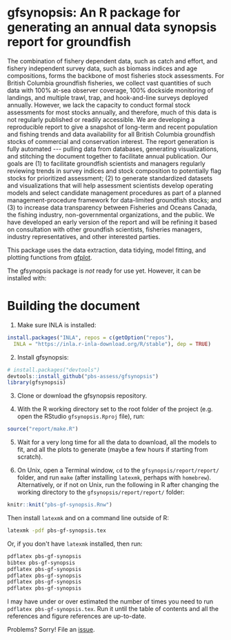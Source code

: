 # gfsynopsis: An R package for generating an annual data synopsis report for groundfish

The combination of fishery dependent data, such as catch and effort, and fishery independent survey data, such as biomass indices and age compositions, forms the backbone of most fisheries stock assessments. For British Columbia groundfish fisheries, we collect vast quantities of such data with 100% at-sea observer coverage, 100% dockside monitoring of landings, and multiple trawl, trap, and hook-and-line surveys deployed annually. However, we lack the capacity to conduct formal stock assessments for most stocks annually, and therefore, much of this data is not regularly published or readily accessible. We are developing a reproducible report to give a snapshot of long-term and recent population and fishing trends and data availability for all British Columbia groundfish stocks of commercial and conservation interest. The report generation is fully automated --- pulling data from databases, generating visualizations, and stitching the document together to facilitate annual publication. Our goals are (1) to facilitate groundfish scientists and managers regularly reviewing trends in survey indices and stock composition to potentially flag stocks for prioritized assessment; (2) to generate standardized datasets and visualizations that will help assessment scientists develop operating models and select candidate management procedures as part of a planned management-procedure framework for data-limited groundfish stocks; and (3) to increase data transparency between Fisheries and Oceans Canada, the fishing industry, non-governmental organizations, and the public. We have developed an early version of the report and will be refining it based on consultation with other groundfish scientists, fisheries managers, industry representatives, and other interested parties.

This package uses the data extraction, data tidying, model fitting, and plotting functions from [gfplot](https://github.com/pbs-assess/gfplot).

The gfsynopsis package is *not* ready for use yet. However, it can be installed with:

# Building the document

1. Make sure INLA is installed:

```r
install.packages("INLA", repos = c(getOption("repos"), 
  INLA = "https://inla.r-inla-download.org/R/stable"), dep = TRUE)
```

2. Install gfsynopsis:

```r
# install.packages("devtools")
devtools::install_github("pbs-assess/gfsynopsis")
library(gfsynopsis)
```


3. Clone or download the gfsynopsis repository.

4. With the R working directory set to the root folder of the project (e.g. open the RStudio `gfsynopsis.Rproj` file), run:

```r
source("report/make.R")
```

5. Wait for a very long time for all the data to download, all the models to fit, and all the plots to generate (maybe a few hours if starting from scratch).

6. On Unix, open a Terminal window, `cd` to the `gfsynopsis/report/report/` folder, and run `make` (after installing `latexmk`, perhaps with `homebrew`). Alternatively, or if not on Unix, run the following in R after changing the working directory to the `gfsynopsis/report/report/` folder:

```r
knitr::knit("pbs-gf-synopsis.Rnw")
```

Then install `latexmk` and on a command line outside of R:

```sh
latexmk -pdf pbs-gf-synopsis.tex
```

Or, if you don't have `latexmk` installed, then run:

```sh
pdflatex pbs-gf-synopsis
bibtex pbs-gf-synopsis
pdflatex pbs-gf-synopsis
pdflatex pbs-gf-synopsis
pdflatex pbs-gf-synopsis
pdflatex pbs-gf-synopsis
```

I may have under or over estimated the number of times you need to run `pdflatex pbs-gf-synopsis.tex`. Run it until the table of contents and all the references and figure references are up-to-date.

Problems? Sorry! File an [issue](https://github.com/pbs-assess/gfsynopsis/issues).
